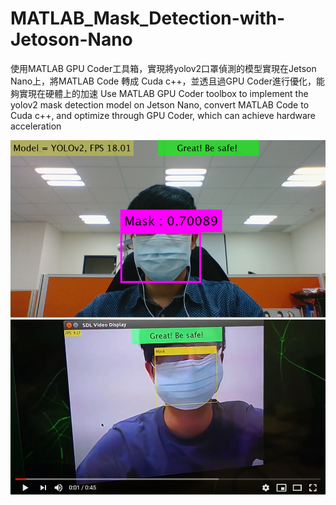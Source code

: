 # MATLAB_Mask_Detection-with-Jetoson-Nano


使用MATLAB GPU Coder工具箱，實現將yolov2口罩偵測的模型實現在Jetson Nano上，將MATLAB Code 轉成 Cuda c++，並透且過GPU Coder進行優化，能夠實現在硬體上的加速
Use MATLAB GPU Coder toolbox to implement the yolov2 mask detection model on Jetson Nano, convert MATLAB Code to Cuda c++, and optimize through GPU Coder, which can achieve hardware acceleration

![image](https://github.com/MoonUsagi/MATLAB_Mask_Detection-with-Jetoson-Nano/blob/master/mask01.png)
[![NetFlix on UWP](https://github.com/MoonUsagi/MATLAB_Mask_Detection-with-Jetoson-Nano/blob/master/mask02.JPG)](https://www.youtube.com/watch?v=uBWmpXLGyXE "NetFlix on UWP")
